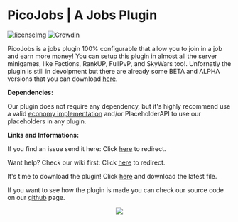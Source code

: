 [licenseImg]: https://img.shields.io/github/license/Picono435/PicoJobs.svg
[license]: https://github.com/Picono435/PicoJobs/blob/master/LICENSE
[releaseImg]: https://img.shields.io/github/release/Picono435/PicoJobs.svg?label=github%20release
[release]: https://github.com/Picono435/PicoJobs/releases/latest

[statistics]: https://bstats.org/plugin/bukkit/PicoJobs

# PicoJobs | A Jobs Plugin

[![licenseImg]][license] [![Crowdin](https://badges.crowdin.net/e/70dc05a5077d0b2311673de39156f7fa/localized.svg)](https://picodev.crowdin.com/picojobs)

PicoJobs is a jobs plugin 100% configurable that allow you to join in a job and earn more money! You can setup this plugin in almost all the server minigames, like Factions, RankUP, FullPvP, and SkyWars too!. Unfornatly the plugin is still in devolpment but there are already some BETA and ALPHA versions that you can download [here](https://dev.bukkit.org/projects/picojobs).

**Dependencies:**

Our plugin does not require any dependency, but it's highly recommend use a valid [economy implementation](https://github.com/Picono435/PicoJobs/wiki/Economy-Types) and/or PlaceholderAPI to use our placeholders in any plugin.

**Links and Informations:**

If you find an issue send it here: Click [here](https://github.com/Picono435/PicoJobs/issues) to redirect.

Want help? Check our wiki first: Click [here](https://github.com/Picono435/PicoJobs/wiki) to redirect.

It's time to download the plugin! Click [here](https://dev.bukkit.org/projects/picojobs) and download the latest file.

If you want to see how the plugin is made you can check our source code on our [github](https://github.com/Picono435/PicoJobs) page.

<p align="center">
    <a href="https://bstats.org/plugin/bukkit/PicoJobs" title="PicoJobs on bStats">
        <img src="https://bstats.org/signatures/bukkit/PicoJobs.svg" />
    </a>
</p>
